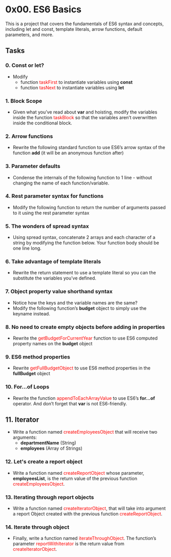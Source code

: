 # 0x00. ES6 Basics

This is a project that covers the fundamentals of ES6 syntax and concepts, including let and const, template literals, arrow functions, default parameters, and more.

## Tasks
### 0. Const or let?
- Modify
	* function <font color="red">taskFirst</font> to instantiate variables using **const**
	* function <font color="red">tasNext</font>  to instantiate variables using **let**

### 1. Block Scope
- Given what you’ve read about **var** and hoisting, modify the variables inside the function <font color="red">taskBlock</font>  so that the variables aren’t overwritten inside the conditional block.

### 2. Arrow functions
- Rewrite the following standard function to use ES6’s arrow syntax of the function **add** (it will be an anonymous function after)

### 3. Parameter defaults
- Condense the internals of the following function to 1 line - without changing the name of each function/variable.

### 4. Rest parameter syntax for functions
- Modify the following function to return the number of arguments passed to it using the rest parameter syntax

### 5. The wonders of spread syntax
- Using spread syntax, concatenate 2 arrays and each character of a string by modifying the function below. Your function body should be one line long.

### 6. Take advantage of template literals
- Rewrite the return statement to use a template literal so you can the substitute the variables you’ve defined.

### 7. Object property value shorthand syntax
- Notice how the keys and the variable names are the same?
- Modify the following function’s **budget** object to simply use the keyname instead.

### 8. No need to create empty objects before adding in properties
- Rewrite the <font color="red">getBudgetForCurrentYear</font> function to use ES6 computed property names on the **budget** object

### 9. ES6 method properties
- Rewrite <font color="red">getFullBudgetObject</font> to use ES6 method properties in the **fullBudget** object

### 10. For...of Loops
- Rewrite the function <font color="red">appendToEachArrayValue</font> to use ES6’s **for...of** operator. And don’t forget that **var** is not ES6-friendly.

## 11. Iterator
- Write a function named <font color="red">createEmployeesObject</font> that will receive two arguments:
	* **departmentName** (String)
	* **employees** (Array of Strings)

### 12. Let's create a report object
- Write a function named <font color="red">createReportObject</font> whose parameter, **employeesList**, is the return value of the previous function <font color="red">createEmployeesObject</font>.

### 13. Iterating through report objects
- Write a function named <font color="red">createIteratorObject</font>, that will take into argument a report Object created with the previous function <font color="red">createReportObject</font>.

### 14. Iterate through object
- Finally, write a function named <font color="red">iterateThroughObject</font>. The function’s parameter <font color="red">reportWithIterator</font> is the return value from <font color="red">createIteratorObject</font>.

